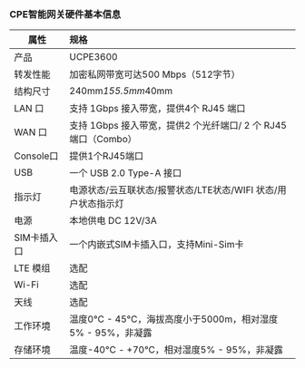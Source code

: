 ### CPE智能网关硬件基本信息

| 属性        | 规格                                                         |
| ----------- | :----------------------------------------------------------- |
| 产品        | UCPE3600                                                     |
| 转发性能    | 加密私网带宽可达500 Mbps（512字节）                          |
| 结构尺寸    | 240mm*155.5mm*40mm                                           |
| LAN 口      | 支持 1Gbps 接入带宽，提供4个 RJ45 端口                       |
| WAN 口      | 支持 1Gbps 接入带宽，提供2 个光纤端口/ 2 个 RJ45 端口（Combo） |
| Console口   | 提供1个RJ45端口                                              |
| USB         | 一个 USB 2.0 Type-A 接口                                     |
| 指示灯      | 电源状态/云互联状态/报警状态/LTE状态/WIFI 状态/用户状态指示灯 |
| 电源        | 本地供电 DC 12V/3A                                           |
| SIM卡插入口 | 一个内嵌式SIM卡插入口，支持Mini-Sim卡                        |
| LTE 模组    | 选配                                                         |
| Wi-Fi       | 选配                                                         |
| 天线        | 选配                                                         |
| 工作环境    | 温度0°C - 45°C，海拔高度小于5000m，相对湿度5% - 95%，非凝露  |
| 存储环境    | 温度-40°C - +70°C，相对湿度5% - 95%，非凝露                  |